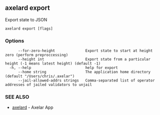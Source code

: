 ## axelard export

Export state to JSON

```
axelard export [flags]
```

### Options

```
      --for-zero-height              Export state to start at height zero (perform preproccessing)
      --height int                   Export state from a particular height (-1 means latest height) (default -1)
  -h, --help                         help for export
      --home string                  The application home directory (default "/Users/chris/.axelar")
      --jail-allowed-addrs strings   Comma-separated list of operator addresses of jailed validators to unjail
```

### SEE ALSO

- [axelard](axelard.md)	 - Axelar App
